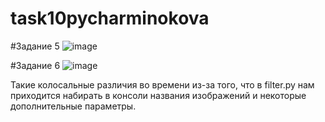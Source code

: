 # task10pycharminokova

#Задание 5
![image](https://user-images.githubusercontent.com/75745464/142763014-c9d46005-3888-445b-9bad-306fad43ef2d.png)

#Задание 6
![image](https://user-images.githubusercontent.com/75745464/142763051-23139372-bcce-4f79-a8a0-a11084c8391b.png)

Такие колосальные различия во времени из-за того, что в filter.py нам приходится набирать в консоли названия изображений и некоторые дополнительные параметры.
